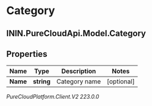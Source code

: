 # Category

## ININ.PureCloudApi.Model.Category

## Properties

|Name | Type | Description | Notes|
|------------ | ------------- | ------------- | -------------|
| **Name** | **string** | Category name | [optional] |



_PureCloudPlatform.Client.V2 223.0.0_
